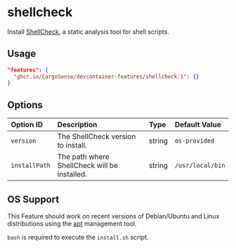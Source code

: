 # shellcheck

Install [ShellCheck](https://www.shellcheck.net), a static analysis tool for shell scripts.

## Usage

```json
"features": {
  "ghcr.io/CargoSense/devcontainer-features/shellcheck:1": {}
}
```

## Options

| Option ID     | Description                                  | Type   | Default Value    |
|:--------------|:---------------------------------------------|:-------|:-----------------|
| `version`     | The ShellCheck version to install.           | string | `os-provided`    |
| `installPath` | The path where ShellCheck will be installed. | string | `/usr/local/bin` |

## OS Support

This Feature should work on recent versions of Debian/Ubuntu and Linux distributions using the [apt](https://wiki.debian.org/AptCLI) management tool.

`bash` is required to execute the `install.sh` script.
